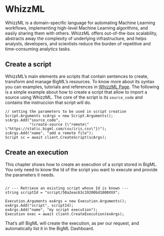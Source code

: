 WhizzML
=======

WhizzML is a domain-specific language for automating Machine Learning workflows, implementing high-level Machine Learning algorithms, and easily sharing them with others. WhizzML offers out-of-the-box scalability, abstracts away the complexity of underlying infrastructure, and helps analysts, developers, and scientists reduce the burden of repetitive and time-consuming analytics tasks.

Create a script
---------------

WhizzML’s main elements are scripts that contain sentences to create, transform and manage BigML’s resources. To know more about its syntax you can examples, tutorials and references in [WhizzML Page](https://bigml.com/whizzml). The following is a simple example about how to create a script that allow to import a source using WhizzML. The core of the script is its `source_code` and contains the instruccion that script will do.

``` {.csharp}
// setting the parameters to be used in script creation
Script.Arguments scArgs = new Script.Arguments();
scArgs.Add("source_code",
           "(create-source {\"remote\" \"https://static.bigml.com/csv/iris.csv\"})");
scArgs.Add("name", "add a remote file");
Script sc = await client.CreateScript(scArgs);
```

Create an execution
-------------------

This chapter shows how to create an execution of a script stored in BigML. You only need to know the Id of the script you want to execute and provide the parameters it needs.

``` {.csharp}

// --- Retrieve an existing script whose Id is known ---
string scriptId = "script/50a2eac63c19200bd1000XXX";

Execution.Arguments exArgs = new Execution.Arguments();
exArgs.Add("script", scriptId);
exArgs.Add("name", "my script execution");
Execution exec = await client.CreateExecution(exArgs);
```

That’s all! BigML will create the execution, as per our request, and automatically list it in the BigML Dashboard.
